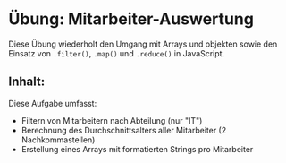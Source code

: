 # Übung: Mitarbeiter-Auswertung

Diese Übung wiederholt den Umgang mit Arrays und objekten sowie den Einsatz von `.filter()`, `.map()` und `.reduce()` in JavaScript.

## Inhalt:

Diese Aufgabe umfasst:

- Filtern von Mitarbeitern nach Abteilung (nur "IT")
- Berechnung des Durchschnittsalters aller Mitarbeiter (2 Nachkommastellen)
- Erstellung eines Arrays mit formatierten Strings pro Mitarbeiter

